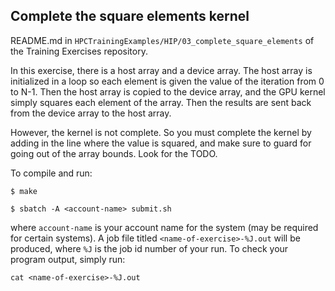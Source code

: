 
## Complete the square elements kernel

README.md in `HPCTrainingExamples/HIP/03_complete_square_elements` of the Training Exercises repository.

In this exercise, there is a host array and a device array. The host array is initialized in a loop so each element is given the value of the iteration from 0 to N-1. Then the host array is copied to the device array, and the GPU kernel simply squares each element of the array. Then the results are sent back from the device array to the host array.

However, the kernel is not complete. So you must complete the kernel by adding in the line where the value is squared, and make sure to guard for going out of the array bounds. Look for the TODO.

To compile and run:
```
$ make

$ sbatch -A <account-name> submit.sh
```
where `account-name` is your account name for the system (may be required for certain systems). A job file titled `<name-of-exercise>-%J.out` will be produced, where `%J` is the job id number of your run. To check your program output, simply run:
```
cat <name-of-exercise>-%J.out
```

